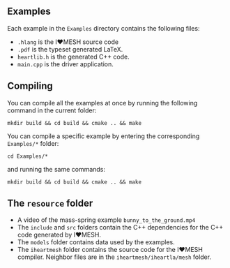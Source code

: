 ## Examples

Each example in the `Examples` directory contains the following files:

* `.hlang` is the I❤️MESH source code
* `.pdf` is the typeset generated LaTeX.
* `heartlib.h` is the generated C++ code.
* `main.cpp` is the driver application.

## Compiling

You can compile all the examples at once by running the following command in the current folder:

```mkdir build && cd build && cmake .. && make```

You can compile a specific example by entering the corresponding `Examples/*` folder:

```cd Examples/*```

and running the same commands:

```mkdir build && cd build && cmake .. && make```

## The `resource` folder

* A video of the mass-spring example `bunny_to_the_ground.mp4`
* The `include` and `src` folders contain the C++ dependencies for the C++ code generated by I❤️MESH.
* The `models` folder contains data used by the examples.
* The `iheartmesh` folder contains the source code for the I❤️MESH compiler. Neighbor files are in the `iheartmesh/iheartla/mesh` folder.
